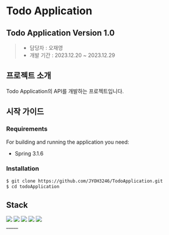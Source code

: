 
Todo Application
=====

## Todo Application Version 1.0
> * 담당자 : 오재영
> * 개발 기간 : 2023.12.20 ~ 2023.12.29


## 프로젝트 소개
Todo Application의 API를 개발하는 프로젝트입니다.


## 시작 가이드

### Requirements
For building and running the application you need:
* Spring 3.1.6

### Installation
```bash
$ git clone https://github.com/JYOH3246/TodoApplication.git
$ cd todoApplication
```
## Stack
<div>
  <img src="https://img.shields.io/badge/kotlin-7F52FF?style=for-the-badge&logo=kotlin&logoColor=white">
  <img src="https://img.shields.io/badge/spring-6DB33F?style=for-the-badge&logo=spring&logoColor=white">
  <img src="https://img.shields.io/badge/github-000000?style=for-the-badge&logo=github&logoColor=white">
  <img src="https://img.shields.io/badge/git-F05032?style=for-the-badge&logo=git&logoColor=white">
  <img src="https://img.shields.io/badge/IntelliJ-000000?style=for-the-badge&logo=Intellijidea&logoColor=white">
  <br>
</div>
_____

